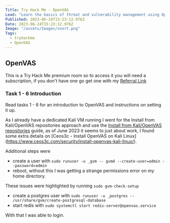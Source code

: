 ```yaml
---
Title: Try Hack Me - OpenVAS
Lead: "Learn the basics of threat and vulnerability management using Open Vulnerability Assessment Scanning"
Published: 2023-06-24T15:23:12.976Z
Date: 2023-06-24T15:23:12.976Z
Image: "/assets/Images/snort.png"
Tags:
  - tryhackme
  - OpenVAS
---
```


## OpenVAS

This is a Try Hack Me premium room so to access it you will need a subscription, if you don't have one go get one with my [Referral Link](https://tryhackme.com/signup?referrer=638ca30a6675850049e4858e)

### Task 1 - 6 Introduction

Read tasks 1 - 6 for an introduction to OpenVAS and instructions on setting it up.

As I already have a dedicated Kali VM running I went for the Install from Kali/OpenVAS repositories approach and use the [Install from Kali/OpenVAS repositories](https://www.agix.com.au/installing-openvas-on-kali-in-2020/) guide, as of June 2023 it seems to just about work, I found some extra details on [Ceos3c - Install OpenVAS on Kali Linux] (https://www.ceos3c.com/security/install-openvas-kali-linux/).

Additional steps were
* create a user with `sudo runuser -u _gvm -- gvmd --create-user=admin --password=admin`
* reboot, without this I was getting a strange permissions error on my home directory.

These issues were highlighted by running `sudo gvm-check-setup`
* create a postgres user with `sudo runuser -u _postgres -- /usr/share/gvm/create-postgresql-database`
* start redis with `sudo systemctl start redis-server@openvas.service`

With that I was able to login.
